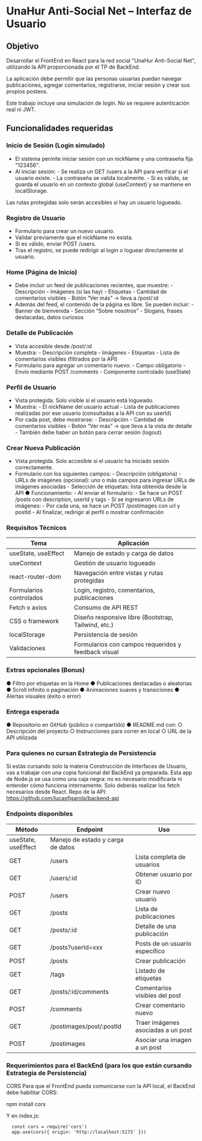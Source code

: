 # UnaHur Anti-Social Net – Interfaz de Usuario

## Objetivo

Desarrollar el FrontEnd en React para la red social "UnaHur Anti-Social Net", utilizando la
API proporcionada por el TP de BackEnd.

La aplicación debe permitir que las personas usuarias puedan navegar publicaciones,
agregar comentarios, registrarse, iniciar sesión y crear sus propios posteos.

Este trabajo incluye una simulación de login. No se requiere autenticación real ni JWT.

## Funcionalidades requeridas

### Inicio de Sesión (Login simulado)

- El sistema permite iniciar sesión con un nickName y una contraseña fija "123456".
-  Al iniciar sesión:
        - Se realiza un GET /users a la API para verificar si el usuario existe.
        - La contraseña se valida localmente.
        - Si es válido, se guarda el usuario en un contexto global (useContext) y se mantiene en localStorage.

Las rutas protegidas solo serán accesibles si hay un usuario logueado.

### Registro de Usuario

- Formulario para crear un nuevo usuario.
- Validar previamente que el nickName no exista.
- Si es válido, enviar POST /users.
- Tras el registro, se puede redirigir al login o loguear directamente al usuario.

### Home (Página de Inicio)

- Debe incluir un feed de publicaciones recientes, que muestre:
        - Descripción
        - Imágenes (si las hay)
        -  Etiquetas
        - Cantidad de comentarios visibles
        - Botón “Ver más” → lleva a /post/:id
- Además del feed, el contenido de la página es libre. Se pueden incluir:
        - Banner de bienvenida
        - Sección “Sobre nosotros”
        - Slogans, frases destacadas, datos curiosos
  
### Detalle de Publicación

- Vista accesible desde /post/:id
- Muestra:
        - Descripción completa
        - Imágenes
        - Etiquetas
        - Lista de comentarios visibles (filtrados por la API)
- Formulario para agregar un comentario nuevo:
        - Campo obligatorio
        - Envío mediante POST /comments
        - Componente controlado (useState)

### Perfil de Usuario

- Vista protegida. Solo visible si el usuario está logueado.
- Muestra:
        - El nickName del usuario actual
        - Lista de publicaciones realizadas por ese usuario (consultadas a la API con su
userId)
- Por cada post, debe mostrarse:
        - Descripción
        - Cantidad de comentarios visibles
        - Botón “Ver más” → que lleva a la vista de detalle
        - También debe haber un botón para cerrar sesión (logout)

### Crear Nueva Publicación
- Vista protegida. Solo accesible si el usuario ha iniciado sesión correctamente.
- Formulario con los siguientes campos:
      - Descripción (obligatoria)
      - URLs de imágenes (opcional): uno o más campos para ingresar URLs de imágenes asociadas
      - Selección de etiquetas: lista obtenida desde la API
● Funcionamiento:
      - Al enviar el formulario:
            - Se hace un POST /posts con description, userId y tags
      - Si se ingresaron URLs de imágenes:
            - Por cada una, se hace un POST /postimages con url y postId
      - Al finalizar, redirigir al perfil o mostrar confirmación

### Requisitos Técnicos

| Tema | Aplicación |  
|---|---|
| useState, useEffect | Manejo de estado y carga de datos | 
| useContext  | Gestión de usuario logueado | 
| react-router-dom   | Navegación entre vistas y rutas protegidas | 
| Formularios controlados  | Login, registro, comentarios, publicaciones | 
| Fetch o axios | Consumo de API REST | 
| CSS o framework | Diseño responsive libre (Bootstrap, Tailwind, etc.) | 
| localStorage  | Persistencia de sesión | 
| Validaciones | Formularios con campos requeridos y feedback visual | 

### Extras opcionales (Bonus)
● Filtro por etiquetas en la Home
● Publicaciones destacadas o aleatorias
● Scroll infinito o paginación
● Animaciones suaves y transiciones
● Alertas visuales (éxito o error)

### Entrega esperada
● Repositorio en GitHub (público o compartido)
● README.md con:
    ○ Descripción del proyecto
    ○ Instrucciones para correr en local
    ○ URL de la API utilizada

### Para quienes no cursan Estrategia de Persistencia
Si estás cursando solo la materia Construcción de Interfaces de Usuario, vas a trabajar con
una copia funcional del BackEnd ya preparada.
Esta app de Node.js se usa como una caja negra: no es necesario modificarla ni entender
cómo funciona internamente.
Solo deberás realizar los fetch necesarios desde React.
Repo de la API:
https://github.com/lucasfigarola/backend-api

### Endpoints disponibles

| Método | Endpoint | Uso | 
|---|---|---|
| useState, useEffect | Manejo de estado y carga de datos | 
| GET | /users | Lista completa de usuarios
| GET | /users/:id | Obtener usuario por ID
| POST | /users | Crear nuevo usuario
| GET | /posts | Lista de publicaciones
| GET | /posts/:id | Detalle de una publicación
| GET | /posts?userId=xxx | Posts de un usuario específico
| POST | /posts | Crear publicación
| GET | /tags | Listado de etiquetas
| GET | /posts/:id/comments | Comentarios visibles del post
| POST | /comments | Crear comentario nuevo
| GET | /postimages/post/:postId | Traer imágenes asociadas a un post
| POST | /postimages | Asociar una imagen a un post

### Requerimientos para el BackEnd (para los que están cursando Estrategia de Persistencia)

CORS
Para que el FrontEnd pueda comunicarse con la API local, el BackEnd debe habilitar CORS:

npm install cors

Y en index.js:

      const cors = require('cors')
      app.use(cors({ origin: 'http://localhost:5173' }))


